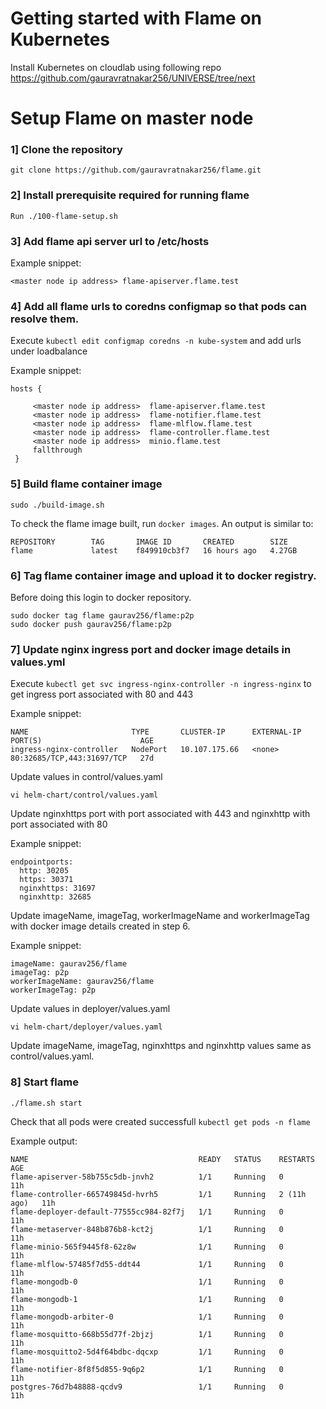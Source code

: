 # Getting started with Flame on Kubernetes 


Install Kubernetes on cloudlab using following repo https://github.com/gauravratnakar256/UNIVERSE/tree/next



# Setup Flame on master node

### 1] Clone the repository
```
git clone https://github.com/gauravratnakar256/flame.git
```

### 2] Install prerequisite required for running flame 

```
Run ./100-flame-setup.sh
```


### 3] Add flame api server url to /etc/hosts 

Example snippet:
```
<master node ip address> flame-apiserver.flame.test
```


### 4] Add all flame urls to coredns configmap so that pods can resolve them. 

Execute `kubectl edit configmap coredns -n kube-system` and add urls under loadbalance

Example snippet:
```
hosts {
	 
	 <master node ip address>  flame-apiserver.flame.test
	 <master node ip address>  flame-notifier.flame.test
	 <master node ip address>  flame-mlflow.flame.test
	 <master node ip address>  flame-controller.flame.test
	 <master node ip address>  minio.flame.test
	 fallthrough
 }
```



### 5] Build flame container image

```
sudo ./build-image.sh
```

To check the flame image built, run `docker images`. An output is similar to:

```
REPOSITORY        TAG       IMAGE ID       CREATED        SIZE
flame             latest    f849910cb3f7   16 hours ago   4.27GB
```


### 6] Tag flame container image and upload it to docker registry.

Before doing this login to docker repository.

```
sudo docker tag flame gaurav256/flame:p2p
sudo docker push gaurav256/flame:p2p
```



### 7] Update nginx ingress port and docker image details in values.yml

Execute `kubectl get svc ingress-nginx-controller -n ingress-nginx` to get ingress port associated with 80 and 443

Example snippet:
```
NAME                       TYPE       CLUSTER-IP      EXTERNAL-IP   PORT(S)                      AGE
ingress-nginx-controller   NodePort   10.107.175.66   <none>        80:32685/TCP,443:31697/TCP   27d
```

Update values in control/values.yaml

```
vi helm-chart/control/values.yaml
```
Update nginxhttps port with port associated with 443 and nginxhttp with port associated with 80

Example snippet:
```
endpointports:
  http: 30205
  https: 30371
  nginxhttps: 31697
  nginxhttp: 32685
```

Update imageName, imageTag, workerImageName and workerImageTag with docker image details created in step 6.

Example snippet:
```
imageName: gaurav256/flame
imageTag: p2p
workerImageName: gaurav256/flame
workerImageTag: p2p
```

Update values in deployer/values.yaml

```
vi helm-chart/deployer/values.yaml
```

Update imageName, imageTag, nginxhttps and nginxhttp values same as control/values.yaml.


### 8] Start flame

```
./flame.sh start
```

Check that all pods were created successfull `kubectl get pods -n flame`

Example output:

```
NAME                                      READY   STATUS    RESTARTS      AGE
flame-apiserver-58b755c5db-jnvh2          1/1     Running   0             11h
flame-controller-665749845d-hvrh5         1/1     Running   2 (11h ago)   11h
flame-deployer-default-77555cc984-82f7j   1/1     Running   0             11h
flame-metaserver-848b876b8-kct2j          1/1     Running   0             11h
flame-minio-565f9445f8-62z8w              1/1     Running   0             11h
flame-mlflow-57485f7d55-ddt44             1/1     Running   0             11h
flame-mongodb-0                           1/1     Running   0             11h
flame-mongodb-1                           1/1     Running   0             11h
flame-mongodb-arbiter-0                   1/1     Running   0             11h
flame-mosquitto-668b55d77f-2bjzj          1/1     Running   0             11h
flame-mosquitto2-5d4f64bdbc-dqcxp         1/1     Running   0             11h
flame-notifier-8f8f5d855-9q6p2            1/1     Running   0             11h
postgres-76d7b48888-qcdv9                 1/1     Running   0             11h
```


